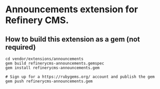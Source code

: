 # Announcements extension for Refinery CMS.

## How to build this extension as a gem (not required)

    cd vendor/extensions/announcements
    gem build refinerycms-announcements.gemspec
    gem install refinerycms-announcements.gem

    # Sign up for a https://rubygems.org/ account and publish the gem
    gem push refinerycms-announcements.gem
